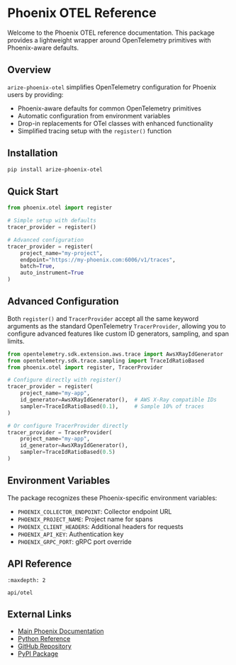 # Phoenix OTEL Reference

Welcome to the Phoenix OTEL reference documentation. This package provides a lightweight wrapper around OpenTelemetry primitives with Phoenix-aware defaults.

## Overview

`arize-phoenix-otel` simplifies OpenTelemetry configuration for Phoenix users by providing:

- Phoenix-aware defaults for common OpenTelemetry primitives
- Automatic configuration from environment variables
- Drop-in replacements for OTel classes with enhanced functionality
- Simplified tracing setup with the `register()` function

## Installation

```bash
pip install arize-phoenix-otel
```

## Quick Start

```python
from phoenix.otel import register

# Simple setup with defaults
tracer_provider = register()

# Advanced configuration
tracer_provider = register(
    project_name="my-project",
    endpoint="https://my-phoenix.com:6006/v1/traces",
    batch=True,
    auto_instrument=True
)
```

## Advanced Configuration

Both `register()` and `TracerProvider` accept all the same keyword arguments as the standard OpenTelemetry `TracerProvider`, allowing you to configure advanced features like custom ID generators, sampling, and span limits.

```python
from opentelemetry.sdk.extension.aws.trace import AwsXRayIdGenerator
from opentelemetry.sdk.trace.sampling import TraceIdRatioBased
from phoenix.otel import register, TracerProvider

# Configure directly with register()
tracer_provider = register(
    project_name="my-app",
    id_generator=AwsXRayIdGenerator(),  # AWS X-Ray compatible IDs
    sampler=TraceIdRatioBased(0.1),     # Sample 10% of traces
)

# Or configure TracerProvider directly
tracer_provider = TracerProvider(
    project_name="my-app",
    id_generator=AwsXRayIdGenerator(),
    sampler=TraceIdRatioBased(0.5)
)
```

## Environment Variables

The package recognizes these Phoenix-specific environment variables:

- `PHOENIX_COLLECTOR_ENDPOINT`: Collector endpoint URL
- `PHOENIX_PROJECT_NAME`: Project name for spans
- `PHOENIX_CLIENT_HEADERS`: Additional headers for requests
- `PHOENIX_API_KEY`: Authentication key
- `PHOENIX_GRPC_PORT`: gRPC port override

## API Reference

```{toctree}
:maxdepth: 2

api/otel
```

## External Links

- [Main Phoenix Documentation](https://arize.com/docs/phoenix)
- [Python Reference](https://arize-phoenix.readthedocs.io/)
- [GitHub Repository](https://github.com/Arize-ai/phoenix)
- [PyPI Package](https://pypi.org/project/arize-phoenix-otel/) 